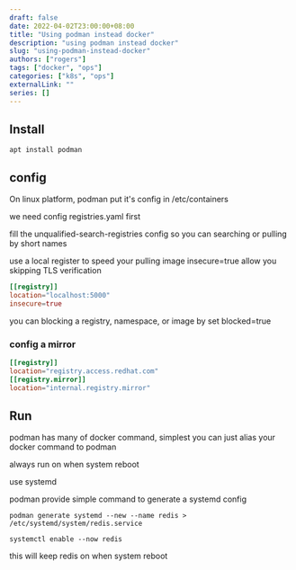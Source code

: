 ```yaml
---
draft: false
date: 2022-04-02T23:00:00+08:00
title: "Using podman instead docker"
description: "using podman instead docker"
slug: "using-podman-instead-docker"
authors: ["rogers"]
tags: ["docker", "ops"]
categories: ["k8s", "ops"]
externalLink: ""
series: []
---
```


## Install

`apt install podman`

## config

On linux platform, podman put it's config in /etc/containers

we need config registries.yaml first

fill the unqualified-search-registries config so you can searching or pulling by short names

use a local register to speed your pulling image
insecure=true allow you skipping TLS verification

```toml
[[registry]]
location="localhost:5000"
insecure=true
```

you can blocking a registry, namespace, or image by set blocked=true

### config a mirror

```toml
[[registry]]
location="registry.access.redhat.com"
[[registry.mirror]]
location="internal.registry.mirror"
```

## Run

podman has many of docker command, simplest you can just alias your docker command to podman

always run on when system reboot

use systemd

podman provide simple command to generate a systemd config

`podman generate systemd --new --name redis > /etc/systemd/system/redis.service`

`systemctl enable --now redis`

this will keep redis on when system reboot
